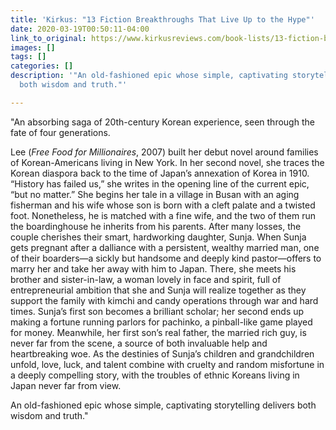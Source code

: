 ```yaml
---
title: 'Kirkus: "13 Fiction Breakthroughs That Live Up to the Hype"'
date: 2020-03-19T00:50:11-04:00
link_to_original: https://www.kirkusreviews.com/book-lists/13-fiction-breakthroughs-live-hype/#station-eleven
images: []
tags: []
categories: []
description: '"An old-fashioned epic whose simple, captivating storytelling delivers
  both wisdom and truth."'

---
```

"An absorbing saga of 20th-century Korean experience, seen through the fate of four generations.

Lee (_Free Food for Millionaires_, 2007) built her debut novel around families of Korean-Americans living in New York. In her second novel, she traces the Korean diaspora back to the time of Japan’s annexation of Korea in 1910. “History has failed us,” she writes in the opening line of the current epic, “but no matter.” She begins her tale in a village in Busan with an aging fisherman and his wife whose son is born with a cleft palate and a twisted foot. Nonetheless, he is matched with a fine wife, and the two of them run the boardinghouse he inherits from his parents. After many losses, the couple cherishes their smart, hardworking daughter, Sunja. When Sunja gets pregnant after a dalliance with a persistent, wealthy married man, one of their boarders—a sickly but handsome and deeply kind pastor—offers to marry her and take her away with him to Japan. There, she meets his brother and sister-in-law, a woman lovely in face and spirit, full of entrepreneurial ambition that she and Sunja will realize together as they support the family with kimchi and candy operations through war and hard times. Sunja’s first son becomes a brilliant scholar; her second ends up making a fortune running parlors for pachinko, a pinball-like game played for money. Meanwhile, her first son’s real father, the married rich guy, is never far from the scene, a source of both invaluable help and heartbreaking woe. As the destinies of Sunja’s children and grandchildren unfold, love, luck, and talent combine with cruelty and random misfortune in a deeply compelling story, with the troubles of ethnic Koreans living in Japan never far from view.

An old-fashioned epic whose simple, captivating storytelling delivers both wisdom and truth."
